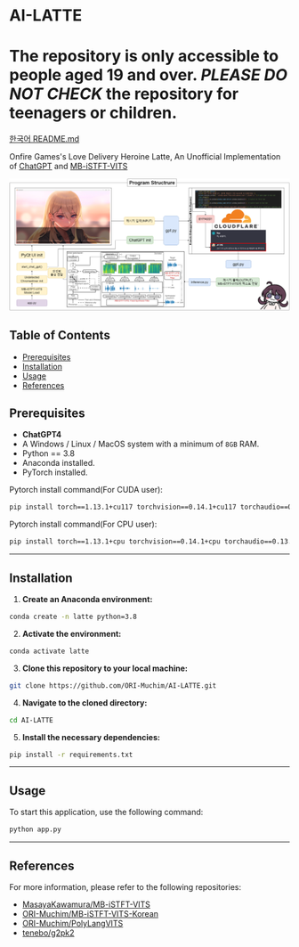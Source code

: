 # AI-LATTE

# The repository is only accessible to people aged 19 and over. *PLEASE DO NOT CHECK* the repository for teenagers or children.

[한국어 README.md](./README_Korean.md)

Onfire Games's Love Delivery Heroine Latte, An Unofficial Implementation of [ChatGPT](https://chat.openai.com/) and [MB-iSTFT-VITS](https://github.com/ORI-Muchim/MB-iSTFT-VITS-Korean)

![Sample Output](./src/1.png)

## Table of Contents 
- [Prerequisites](#prerequisites)
- [Installation](#installation)
- [Usage](#usage)
- [References](#references)

## Prerequisites
- **ChatGPT4**
- A Windows / Linux / MacOS system with a minimum of `8GB` RAM.
- Python == 3.8
- Anaconda installed.
- PyTorch installed.

Pytorch install command(For CUDA user):
```sh
pip install torch==1.13.1+cu117 torchvision==0.14.1+cu117 torchaudio==0.13.1 --extra-index-url https://download.pytorch.org/whl/cu117
```

Pytorch install command(For CPU user):
```sh
pip install torch==1.13.1+cpu torchvision==0.14.1+cpu torchaudio==0.13.1 --extra-index-url https://download.pytorch.org/whl/cpu
```

---

## Installation 
1. **Create an Anaconda environment:**

```sh
conda create -n latte python=3.8
```

2. **Activate the environment:**

```sh
conda activate latte
```

3. **Clone this repository to your local machine:**

```sh
git clone https://github.com/ORI-Muchim/AI-LATTE.git
```

4. **Navigate to the cloned directory:**

```sh
cd AI-LATTE
```

5. **Install the necessary dependencies:**

```sh
pip install -r requirements.txt
```

---

## Usage

To start this application, use the following command:

```sh
python app.py
```

---
## References

For more information, please refer to the following repositories: 
- [MasayaKawamura/MB-iSTFT-VITS](https://github.com/MasayaKawamura/MB-iSTFT-VITS) 
- [ORI-Muchim/MB-iSTFT-VITS-Korean](https://github.com/ORI-Muchim/MB-iSTFT-VITS-Korean)
- [ORI-Muchim/PolyLangVITS](https://github.com/ORI-Muchim/PolyLangVITS)
- [tenebo/g2pk2](https://github.com/tenebo/g2pk2)